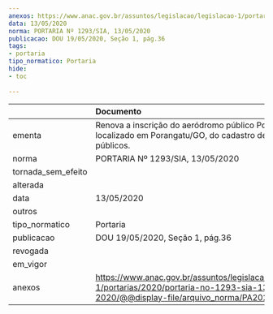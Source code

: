 ```yaml
---
anexos: https://www.anac.gov.br/assuntos/legislacao/legislacao-1/portarias/2020/portaria-no-1293-sia-13-05-2020/@@display-file/arquivo_norma/PA2020-1293.pdf
data: 13/05/2020
norma: PORTARIA Nº 1293/SIA, 13/05/2020
publicacao: DOU 19/05/2020, Seção 1, pág.36
tags:
- portaria
tipo_normatico: Portaria
hide: 
- toc 
 
---
```


|                    | Documento                                                                                                                                            |
|:-------------------|:-----------------------------------------------------------------------------------------------------------------------------------------------------|
| ementa             | Renova a inscrição do aeródromo público Porangatu, localizado em Porangatu/GO, do cadastro de aeródromos públicos.                                   |
| norma              | PORTARIA Nº 1293/SIA, 13/05/2020                                                                                                                     |
| tornada_sem_efeito |                                                                                                                                                      |
| alterada           |                                                                                                                                                      |
| data               | 13/05/2020                                                                                                                                           |
| outros             |                                                                                                                                                      |
| tipo_normatico     | Portaria                                                                                                                                             |
| publicacao         | DOU 19/05/2020, Seção 1, pág.36                                                                                                                      |
| revogada           |                                                                                                                                                      |
| em_vigor           |                                                                                                                                                      |
| anexos             | https://www.anac.gov.br/assuntos/legislacao/legislacao-1/portarias/2020/portaria-no-1293-sia-13-05-2020/@@display-file/arquivo_norma/PA2020-1293.pdf |